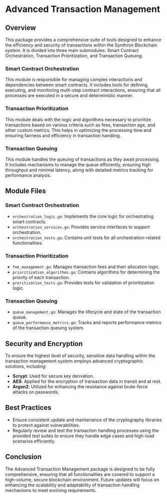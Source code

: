 # Advanced Transaction Management

## Overview
This package provides a comprehensive suite of tools designed to enhance the efficiency and security of transactions within the Synthron Blockchain system. It is divided into three main submodules: Smart Contract Orchestration, Transaction Prioritization, and Transaction Queuing.

### Smart Contract Orchestration
This module is responsible for managing complex interactions and dependencies between smart contracts. It includes tools for defining, executing, and monitoring multi-step contract interactions, ensuring that all processes are executed in a secure and deterministic manner.

### Transaction Prioritization
This module deals with the logic and algorithms necessary to prioritize transactions based on various criteria such as fees, transaction age, and other custom metrics. This helps in optimizing the processing time and ensuring fairness and efficiency in transaction handling.

### Transaction Queuing
This module handles the queuing of transactions as they await processing. It includes mechanisms to manage the queue efficiently, ensuring high throughput and minimal latency, along with detailed metrics tracking for performance analysis.

## Module Files

### Smart Contract Orchestration
- `orchestration_logic.go`: Implements the core logic for orchestrating smart contracts.
- `orchestration_services.go`: Provides service interfaces to support orchestration.
- `orchestration_tests.go`: Contains unit tests for all orchestration-related functionalities.

### Transaction Prioritization
- `fee_management.go`: Manages transaction fees and their allocation logic.
- `prioritization_algorithms.go`: Contains algorithms for determining the priority of each transaction.
- `proritization_tests.go`: Provides tests for validation of prioritization logic.

### Transaction Queuing
- `queue_management.go`: Manages the lifecycle and state of the transaction queue.
- `queue_performance_metrics.go`: Tracks and reports performance metrics of the transaction queuing system.

## Security and Encryption
To ensure the highest level of security, sensitive data handling within the transaction management system employs advanced cryptographic solutions, including:
- **Scrypt**: Used for secure key derivation.
- **AES**: Applied for the encryption of transaction data in transit and at rest.
- **Argon2**: Utilized for enhancing the resistance against brute-force attacks on passwords.

## Best Practices
- Ensure consistent update and maintenance of the cryptography libraries to protect against vulnerabilities.
- Regularly review and test the transaction handling processes using the provided test suites to ensure they handle edge cases and high-load scenarios efficiently.

## Conclusion
The Advanced Transaction Management package is designed to be fully comprehensive, ensuring that all functionalities are covered to support a high-volume, secure blockchain environment. Future updates will focus on enhancing the scalability and adaptability of transaction handling mechanisms to meet evolving requirements.

